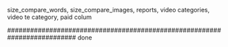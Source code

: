 size_compare_words, size_compare_images, reports, video categories,
video te category, paid colum

##########################################################################
done 
